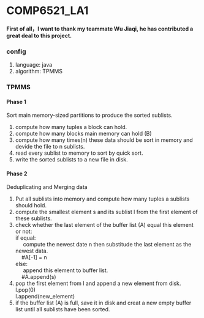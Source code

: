 # COMP6521_LA1

#### First of all，I want to  thank my teammate Wu Jiaqi, he has contributed a great deal to this project.

### config
1. language: java
2. algorithm: TPMMS

### TPMMS
#### Phase 1
Sort main memory-sized partitions to produce the sorted sublists.
1. compute how many tuples a block can hold. 
2. compute how many blocks main memory can hold (B)
3. compute how many times(n) these data should be sort in memory and devide the file to n sublists. 
4. read every sublist to memory to sort by quick sort.
5. write the sorted sublists to a new file in disk.

#### Phase 2
Deduplicating and Merging data
1. Put all sublists into memory and compute how many tuples a sublists should hold.
2. compute the smallest element s and its sublist l from the first element of these sublists.
3. check whether the last element of the buffer list (A) equal this element or not:  
   if equal:  
   &nbsp;&nbsp;&nbsp;&nbsp; compute the newest date n then substitude the last element as the newest data.  
   &nbsp;&nbsp;&nbsp;&nbsp;#A[-1] = n  
   else:  
   &nbsp;&nbsp;&nbsp;&nbsp; append this element to buffer list.  
   &nbsp;&nbsp;&nbsp;&nbsp;#A.append(s)
4. pop the first element from l and append a new element from disk.  
   l.pop(0)  
   l.append(new_element)
5. if the buffer list (A) is full, save it in disk and creat a new empty buffer list until all sublists have been sorted.


